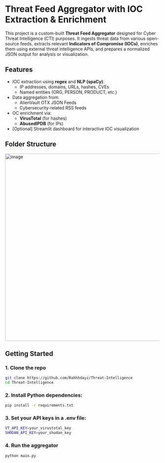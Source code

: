 # Threat Feed Aggregator with IOC Extraction & Enrichment

This project is a custom-built **Threat Feed Aggregator** designed for Cyber Threat Intelligence (CTI) purposes. It ingests threat data from various open-source feeds, extracts relevant **Indicators of Compromise (IOCs)**, enriches them using external threat intelligence APIs, and prepares a normalized JSON output for analysis or visualization.

##  Features

- IOC extraction using **regex** and **NLP (spaCy)**:
  - IP addresses, domains, URLs, hashes, CVEs
  - Named entities (ORG, PERSON, PRODUCT, etc.)
- Data aggregation from:
  - AlienVault OTX JSON Feeds
  - Cybersecurity-related RSS feeds
- OC enrichment via:
  - **VirusTotal** (for hashes)
  - **AbusedIPDB** (for IPs)
- [Optional] Streamlit dashboard for interactive IOC visualization

## Folder Structure
<img width="608" alt="image" src="https://github.com/user-attachments/assets/b0693334-e854-475c-984f-8f8872852bbb" />


## Getting Started

### 1. Clone the repo

```bash
git clone https://github.com/Rahhhdayz/Threat-Intelligence
cd Threat-Intelligence
```

### 2. Install Python dependencies:
```bash
pip install -r requirements.txt
```
### 3. Set your API keys in a .env file:
```bash
VT_API_KEY=your_virustotal_key
SHODAN_API_KEY=your_shodan_key
```

### 4. Run the aggregator
```bash
python main.py
```

